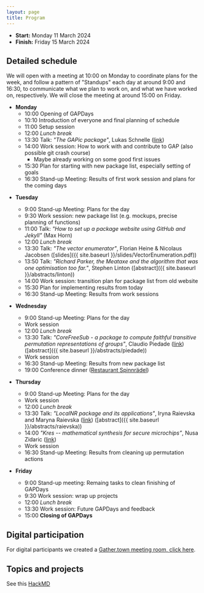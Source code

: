 ```yaml
---
layout: page
title: Program
---
```



* __Start:__ Monday 11 March 2024 <!-- , 9:00 UTC -->
* __Finish:__ Friday 15 March 2024

## Detailed schedule

We will open with a meeting at 10:00 on Monday to coordinate plans for the week,
and follow a pattern of "Standups" each day at around 9:00 and 16:30, to
communicate what we plan to work on, and what we have worked on, respectively.
We will close the meeting at around 15:00 on Friday.

- **Monday**
  - 10:00 Opening of GAPDays 
  - 10:10 Introduction of everyone and final planning of schedule
  - 11:00 Setup session
  - 12:00 *Lunch break*
  - 13:30 Talk: *"The GAPic package"*, Lukas Schnelle ([link](https://github.com/GAP-ART-RWTH/GAPic))
  - 14:00 Work session: How to work with and contribute to GAP (also possible git crash course)
      - Maybe already working on some good first issues
  - 15:30 Plan for starting with new package list, especially setting of goals
  - 16:30 Stand-up Meeting: Results of first work session and plans for the coming days
<!--   - 20:00: Get-together at TODO -->

- **Tuesday**
  - 9:00 Stand-up Meeting: Plans for the day
  - 9:30 Work session: new package list (e.g. mockups, precise planning of functions)
  - 11:00 Talk: *"How to set up a package website using GitHub and Jekyll"* (Max Horn)
  - 12:00 *Lunch break*
  - 13:30 Talk: *"The vector enumerator"*, Florian Heine & Nicolaus Jacobsen ([slides]({{ site.baseurl }}/slides/VectorEnumeration.pdf))
  - 13:50 Talk: *"Richard Parker, the Meataxe and the algorithm that was one optimisation too far."*, Stephen Linton ([abstract]({{ site.baseurl }}/abstracts/linton))
  - 14:00 Work session: transition plan for package list from old website
  - 15:30 Plan for implementing results from today
  - 16:30 Stand-up Meeting: Results from work sessions

- **Wednesday**
  - 9:00 Stand-up Meeting: Plans for the day
  - Work session
  - 12:00 *Lunch break*
  - 13:30 Talk: *"CoreFreeSub - a package to compute faithful transitive permutation representations of groups"*, Claudio Piedade ([link](https://github.com/CAPiedade/corefreesub)) ([abstract]({{ site.baseurl }}/abstracts/piedade))
  - Work session
  - 16:30 Stand-up Meeting: Results from new package list
  - 19:00 Conference dinner ([Restaurant Spinnrädel](https://spinnraedl.de))

- **Thursday**
  - 9:00 Stand-up Meeting: Plans for the day
  - Work session
  - 12:00 *Lunch break*
  - 13:30 Talk: *"LocalNR package and its applications"*, Iryna Raievska and Maryna Raievska ([link](https://github.com/gap-packages/LocalNR)) ([abstract]({{ site.baseurl }}/abstracts/raievska))
  - 14:00 *"Kres -- mathematical synthesis for secure microchips”*, Nusa Zidaric ([link](https://github.com/nzidaric))
  - Work session
  - 16:30 Stand-up Meeting: Results from cleaning up permutation actions

- **Friday**
  - 9:00 Stand-up meeting: Remaing tasks to clean finishing of GAPDays
  - 9:30 Work session: wrap up projects
  - 12:00 *Lunch break*
  - 13:30 Work session: Future GAPDays and feedback
  - 15:00 **Closing of GAPDays**


## Digital participation

For digital participants we created a [Gather.town meeting room, click here](https://app.gather.town/app/8v9jQV7Yeftv5bz1/GAPDays).

## Topics and projects

See this [HackMD](https://hackmd.io/e8lkzGISSRqoDscXa92uyw)
